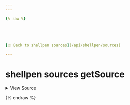 ```yaml
---
---

{% raw %}





[🔙 Back to shellpen sources](/api/shellpen/sources)

---
```








<!-- Todo, if there are no subcommands under the child commands, use a smaller heading size -->

# shellpen sources getSource



<details>
  <summary>View Source</summary>

{% endraw %}
{% highlight sh %}
"getSource")
  
{% endhighlight %}
{% raw %}

</details>








  
{% endraw %}
